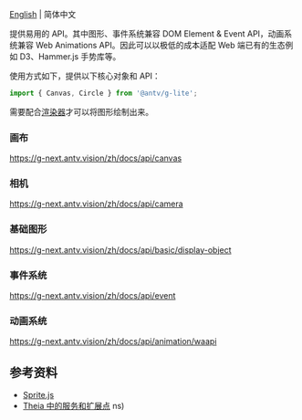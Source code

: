 [English](./README.md) | 简体中文

提供易用的 API。其中图形、事件系统兼容 DOM Element & Event API，动画系统兼容 Web Animations API。因此可以以极低的成本适配 Web 端已有的生态例如 D3、Hammer.js 手势库等。

使用方式如下，提供以下核心对象和 API：

```js
import { Canvas, Circle } from '@antv/g-lite';
```

需要配合[渲染器](https://g-next.antv.vision/zh/docs/api/renderer/renderer)才可以将图形绘制出来。

### 画布

<https://g-next.antv.vision/zh/docs/api/canvas>

### 相机

<https://g-next.antv.vision/zh/docs/api/camera>

### 基础图形

<https://g-next.antv.vision/zh/docs/api/basic/display-object>

### 事件系统

<https://g-next.antv.vision/zh/docs/api/event>

### 动画系统

<https://g-next.antv.vision/zh/docs/api/animation/waapi>

## 参考资料

- [Sprite.js](https://github.com/spritejs/spritejs)
- [Theia 中的服务和扩展点](https://theia-ide.org/docs/services_and_contributions) ns)
